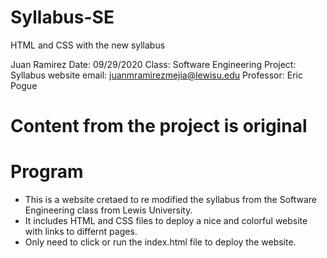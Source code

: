 # Syllabus-SE
HTML and CSS with the new syllabus

Juan Ramirez
Date: 09/29/2020
Class: Software Engineering
Project: Syllabus website
email: juanmramirezmejia@lewisu.edu
Professor: Eric Pogue

# Content from the project is original

# Program
- This is a website cretaed to re modified the syllabus from the Software Engineering class from Lewis University.
- It includes HTML and CSS files to deploy a nice and colorful website with links to differnt pages.
- Only need to click or run the index.html file to deploy the website.
